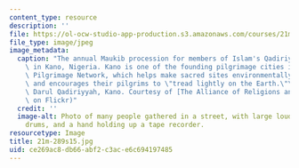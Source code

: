 ```yaml
---
content_type: resource
description: ''
file: https://ol-ocw-studio-app-production.s3.amazonaws.com/courses/21m-289-islam-media-spring-2015/ce269ac8db66abf2c3ace6c694197485_21m-289s15.jpg
file_type: image/jpeg
image_metadata:
  caption: "The annual Maukib procession for members of Islam's Qadiriyyah tradition\
    \ in Kano, Nigeria. Kano is one of the founding pilgrimage cities in the Green\
    \ Pilgrimage Network, which helps make sacred sites environmentally sustainable,\
    \ and encourages their pilgrims to \"tread lightly on the Earth.\"\_(Photo by\
    \ Darul Qadiriyyah, Kano. Courtesy of [The Alliance of Religions and Conservation](https://www.flickr.com/photos/53990852@N05/6282786548/)\
    \ on Flickr)"
  credit: ''
  image-alt: Photo of many people gathered in a street, with large loudspeakers, hand
    drums, and a hand holding up a tape recorder.
resourcetype: Image
title: 21m-289s15.jpg
uid: ce269ac8-db66-abf2-c3ac-e6c694197485
---
```

